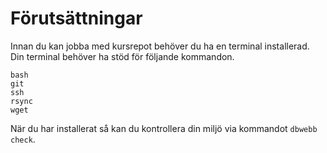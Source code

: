 Förutsättningar
==================================

Innan du kan jobba med kursrepot behöver du ha en terminal installerad. Din terminal behöver ha stöd för följande kommandon.

```text
bash
git
ssh
rsync
wget
```

När du har installerat så kan du kontrollera din miljö via kommandot `dbwebb check`.
